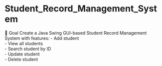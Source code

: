 # Student_Record_Management_System
🎯 Goal Create a Java Swing GUI-based Student Record Management System with features: 
         - Add student  
         - View all students  
         - Search student by ID  
         - Update student  
         - Delete student
